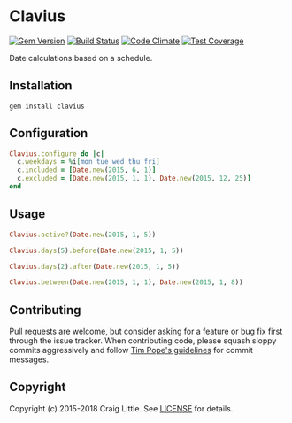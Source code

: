 # Clavius

[![Gem Version](https://badge.fury.io/rb/clavius.svg)](http://badge.fury.io/rb/clavius)
[![Build Status](https://travis-ci.com/craiglittle/clavius.svg?branch=master)](https://travis-ci.com/craiglittle/clavius)
[![Code Climate](https://codeclimate.com/github/craiglittle/clavius/badges/gpa.svg)](https://codeclimate.com/github/craiglittle/clavius)
[![Test Coverage](https://codeclimate.com/github/craiglittle/clavius/badges/coverage.svg)](https://codeclimate.com/github/craiglittle/clavius)

Date calculations based on a schedule.


## Installation

```
gem install clavius
```

## Configuration

```ruby
Clavius.configure do |c|
  c.weekdays = %i[mon tue wed thu fri]
  c.included = [Date.new(2015, 6, 1)]
  c.excluded = [Date.new(2015, 1, 1), Date.new(2015, 12, 25)]
end
```

## Usage

```ruby
Clavius.active?(Date.new(2015, 1, 5))

Clavius.days(5).before(Date.new(2015, 1, 5))

Clavius.days(2).after(Date.new(2015, 1, 5))

Clavius.between(Date.new(2015, 1, 1), Date.new(2015, 1, 8))
```

## Contributing

Pull requests are welcome, but consider asking for a feature or bug fix first
through the issue tracker. When contributing code, please squash sloppy commits
aggressively and follow [Tim Pope's guidelines](http://tbaggery.com/2008/04/19/a-note-about-git-commit-messages.html)
for commit messages.

## Copyright

Copyright (c) 2015-2018 Craig Little. See [LICENSE][license] for details.

[license]: https://github.com/craiglittle/clavius/blob/master/LICENSE
